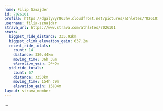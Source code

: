 ```yaml
---
name: Filip Sznajder
id: 7026101
profile: https://dgalywyr863hv.cloudfront.net/pictures/athletes/7026101/2123836/17/large.jpg
username: filip-sznajder
strava_url: https://www.strava.com/athletes/7026101
stats:
  biggest_ride_distance: 335.92km
  biggest_climb_elevation_gain: 637.2m
  recent_ride_totals:
    count: 14
    distance: 830.44km
    moving_time: 36h 37m
    elevation_gain: 3446m
  ytd_ride_totals:
    count: 67
    distance: 3353km
    moving_time: 154h 59m
    elevation_gain: 15884m
layout: strava_member
--- 
```

...
